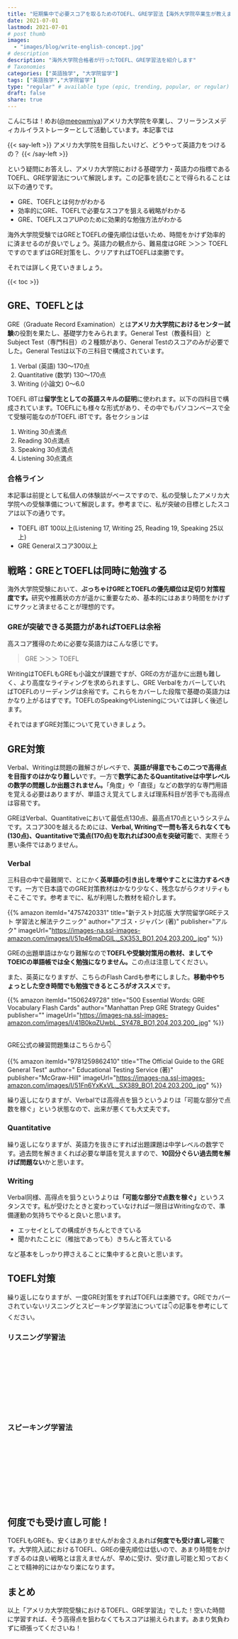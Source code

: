 ```yaml
---
title: "短期集中で必要スコアを取るためのTOEFL、GRE学習法【海外大学院卒業生が教えます】"
date: 2021-07-01
lastmod: 2021-07-01
# post thumb
images:
  - "images/blog/write-english-concept.jpg"
# description
description: "海外大学院合格者が行ったTOEFL、GRE学習法を紹介します"
# Taxonomies
categories: ["英語独学", "大学院留学"]
tags: ["英語独学","大学院留学"]
type: "regular" # available type (epic, trending, popular, or regular)
draft: false
share: true
---
```


こんにちは！めお(<u><a href="https://twitter.com/meeowmiya" target="_blank">@meeowmiya</a></u>)アメリカ大学院を卒業し、フリーランスメディカルイラストレーターとして活動しています。本記事では

{{< say-left >}}
アメリカ大学院を目指したいけど、どうやって英語力をつけるの？
{{< /say-left >}}

という疑問にお答えし、アメリカ大学院における基礎学力・英語力の指標であるTOEFL、GRE学習法について解説します。この記事を読むことで得られることは以下の通りです。

* GRE、TOEFLとは何かがわかる
* 効率的にGRE、TOEFLで必要なスコアを狙える戦略がわかる
* GRE、TOEFLスコアUPのために効果的な勉強方法がわかる

海外大学院受験ではGREとTOEFLの優先順位は低いため、時間をかけず効率的に済ませるのが良いでしょう。英語力の観点から、難易度はGRE ＞＞＞ TOEFLですのでまずはGRE対策をし、クリアすればTOEFLは楽勝です。

それでは詳しく見ていきましょう。


{{< toc >}}

## GRE、TOEFLとは

GRE（Graduate Record Examination）とは<span class="keiko-red">**アメリカ大学院におけるセンター試験**</span>の役割を果たし、基礎学力をみられます。General Test（教養科目）とSubject Test（専門科目）の２種類があり、General Testのスコアのみが必要でした。General Testは以下の三科目で構成されています。

1. Verbal (英語) 130〜170点
2. Quantitative (数学) 130〜170点
3. Writing (小論文) 0～6.0

TOEFL iBTは<span class="keiko-red">**留学生としての英語スキルの証明**</span>に使われます。以下の四科目で構成されています。TOEFLにも様々な形式があり、その中でもパソコンベースで全て受験可能なのがTOEFL iBTです。各セクションは

1. Writing 30点満点
2. Reading 30点満点
3. Speaking 30点満点
4. Listening 30点満点

### 合格ライン

本記事は前提として私個人の体験談がベースですので、私の受験したアメリカ大学院への受験準備について解説します。参考までに、私が突破の目標としたスコアは以下の通りです。

* TOEFL iBT 100以上(Listening 17, Writing 25, Reading 19, Speaking 25以上)
* GRE Generalスコア300以上 


<!-- 参考までに、私のアメリカ大学院受験の全貌はこちらの記事からどうぞ -->

## 戦略：GREとTOEFLは同時に勉強する

海外大学院受験において、<span class="keiko-red">**ぶっちゃけGREとTOEFLの優先順位は足切り対策程度です。**</span>研究や推薦状の方が遥かに重要なため、基本的にはあまり時間をかけずにサクッと済ませることが理想的です。

### GREが突破できる英語力があればTOEFLは余裕

高スコア獲得のために必要な英語力はこんな感じです。

> GRE ＞＞＞ TOEFL

WritingはTOEFLもGREも小論文が課題ですが、GREの方が遥かに出題も難しく、より高度なライティングを求められますし、GRE VerbalをカバーしていればTOEFLのリーディングは余裕です。これらをカバーした段階で基礎の英語力はかなり上がるはずです。TOEFLのSpeakingやListeningについては詳しく後述します。

それではまずGRE対策について見ていきましょう。

## GRE対策

Verbal、Writingは問題の難解さがレベチで、<span class="keiko-red">**英語が得意でもこの二つで高得点を目指すのはかなり難しい**</span>です。一方で<span class="keiko-red">**数学にあたるQuantitativeは中学レベルの数学の問題しか出題されません。**</span>「角度」や「直径」などの数学的な専門用語を覚える必要はありますが、単語さえ覚えてしまえば理系科目が苦手でも高得点は容易です。

GREはVerbal、Quantitativeにおいて最低点130点、最高点170点というシステムです。スコア300を越えるためには、<span class="keiko-red">**Verbal, Writingで一問も答えられなくても(130点)、Quantitativeで満点(170点)を取れれば300点を突破可能**</span>で、実際そう悪い条件ではありません。

### Verbal

三科目の中で最難関で、とにかく<span class="keiko-red">**英単語の引き出しを増やすことに注力するべき**</span>です。一方で日本語でのGRE対策教材はかなり少なく、残念ながらクオリティもそこそこです。参考までに、私が利用した教材を紹介します。

{{% amazon 
 itemId="4757420331"
 title="新テスト対応版 大学院留学GREテスト 学習法と解法テクニック"
 author="アゴス・ジャパン  (著)"
 publisher="アルク"
 imageUrl="https://images-na.ssl-images-amazon.com/images/I/51p46maDGlL._SX353_BO1,204,203,200_.jpg"
%}}


GREの出題単語はかなり難解なので<span class="keiko-red">**TOEFLや受験対策用の教材、ましてやTOEICの単語帳では全く勉強になりません。**</span>この点は注意してください。

また、英英になりますが、こちらのFlash Cardも参考にしました。<span class="keiko-red">**移動中やちょっとした空き時間でも勉強できるところがオススメ**</span>です。

{{% amazon 
 itemId="1506249728"
 title="500 Essential Words: GRE Vocabulary Flash Cards"
 author="Manhattan Prep GRE Strategy Guides"
 publisher=""
 imageUrl="https://images-na.ssl-images-amazon.com/images/I/41B0kqZUwbL._SY478_BO1,204,203,200_.jpg"
%}}

<br>GRE公式の練習問題集はこちらから👇

{{% amazon 
 itemId="9781259862410"
 title="The Official Guide to the GRE General Test"
 author=" Educational Testing Service  (著)"
 publisher="McGraw-Hill"
 imageUrl="https://images-na.ssl-images-amazon.com/images/I/51Fn6YxKxVL._SX389_BO1,204,203,200_.jpg"
%}}


繰り返しになりますが、Verbalでは高得点を狙うというよりは「可能な部分で点数を稼ぐ」という状態なので、出来が悪くても大丈夫です。

### Quantitative

繰り返しになりますが、英語力を抜きにすれば出題課題は中学レベルの数学です。過去問を解きまくれば必要な単語を覚えますので、<span class="keiko-red">**10回分ぐらい過去問を解けば問題ない**</span>かと思います。

### Writing

Verbal同様、高得点を狙うというよりは<span class="keiko-red">**「可能な部分で点数を稼ぐ」**</span>というスタンスです。私が受けたときと変わっていなければ一限目はWritingなので、準備運動の気持ちでやると良いと思います。

* エッセイとしての構成がきちんとできている
* 聞かれたことに（稚拙であっても）きちんと答えている

など基本をしっかり押さえることに集中すると良いと思います。

## TOEFL対策

繰り返しになりますが、一度GRE対策をすればTOEFLは楽勝です。GREでカバーされていないリスニングとスピーキング学習法については👇の記事を参考にしてください。


### リスニング学習法
<div class="iframely-embed"><div class="iframely-responsive" style="height: 140px; padding-bottom: 0;"><a href="https://menglish.jp/post/english-listening-study/" data-iframely-url="//cdn.iframe.ly/bMuWCvk?iframe=card-small"></a></div></div><script async src="//cdn.iframe.ly/embed.js" charset="utf-8"></script>

### スピーキング学習法
<div class="iframely-embed"><div class="iframely-responsive" style="height: 140px; padding-bottom: 0;"><a href="https://menglish.jp/post/english-speaking-study/" data-iframely-url="//cdn.iframe.ly/XNZ7hBA?iframe=card-small"></a></div></div><script async src="//cdn.iframe.ly/embed.js" charset="utf-8"></script>


## 何度でも受け直し可能！

TOEFLもGREも、安くはありませんがお金さえあれば<span class="keiko-red">**何度でも受け直し可能**</span>です。大学院入試におけるTOEFL、GREの優先順位は低いので、あまり時間をかけすぎるのは良い戦略とは言えませんが、早めに受け、受け直し可能と知っておくことで精神的にはかなり楽になります。

## まとめ

以上「アメリカ大学院受験におけるTOEFL、GRE学習法」でした！空いた時間に学習すれば、そう高得点を狙わなくてもスコアは揃えられます。あまり気負わずに頑張ってくださいね！